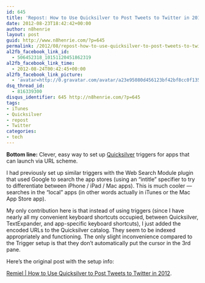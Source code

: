 ```yaml
---
id: 645
title: 'Repost: How to Use Quicksilver to Post Tweets to Twitter in 2012'
date: 2012-08-23T18:42:42+00:00
author: n8henrie
layout: post
guid: http://www.n8henrie.com/?p=645
permalink: /2012/08/repost-how-to-use-quicksilver-to-post-tweets-to-twitter-in-2012/
al2fb_facebook_link_id:
  - 506452318_10151120451862319
al2fb_facebook_link_time:
  - 2012-08-24T00:42:45+00:00
al2fb_facebook_link_picture:
  - 'avatar=http://0.gravatar.com/avatar/a23e95080d456123bf42bf8cc0f13519?s=96&amp;d=wavatar&amp;r=PG'
dsq_thread_id:
  - 816339300
disqus_identifier: 645 http://n8henrie.com/?p=645
tags:
- iTunes
- Quicksilver
- repost
- Twitter
categories:
- tech
---
```

**Bottom line:** Clever, easy way to set up <a title="Quicksilver" href="http://qsapp.com" target="_blank">Quicksilver</a> triggers for apps that can launch via URL scheme.
  
<!--more-->


  
I had previously set up similar triggers with the Web Search Module plugin that used Google to search the app stores (using an “intitle” specifier to try to differentiate between iPhone / iPad / Mac apps). This is much cooler — searches in the “local” apps (in other words actually in iTunes or the Mac App Store app).

My only contribution here is that instead of using triggers (since I have nearly all my convenient keyboard shortcuts occupied, between Quicksilver, TextExpander, and app-specific keyboard shortcuts), I just added the encoded URLs to the Quicksilver catalog. They seem to be indexed appropriately and functioning. The only slight inconvenience compared to the Trigger setup is that they don’t automatically put the cursor in the 3rd pane.

Here’s the original post with the setup info:
  
[Remiel | How to Use Quicksilver to Post Tweets to Twitter in 2012](http://remiel.info/post/23553313210/how-to-use-quicksilver-to-post-tweets-to-twitter-in).